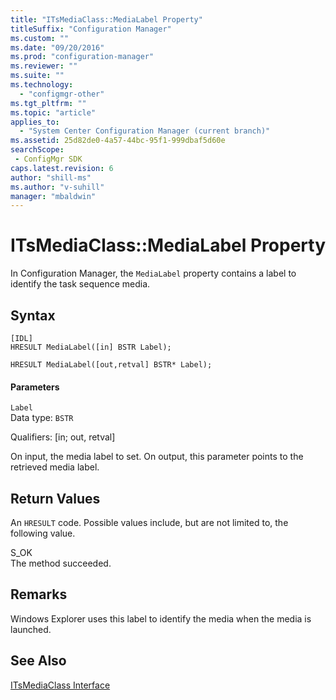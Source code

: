 ```yaml
---
title: "ITsMediaClass::MediaLabel Property"
titleSuffix: "Configuration Manager"
ms.custom: ""
ms.date: "09/20/2016"
ms.prod: "configuration-manager"
ms.reviewer: ""
ms.suite: ""
ms.technology:
  - "configmgr-other"
ms.tgt_pltfrm: ""
ms.topic: "article"
applies_to:
  - "System Center Configuration Manager (current branch)"
ms.assetid: 25d82de0-4a57-44bc-95f1-999dbaf5d60esearchScope: - ConfigMgr SDK
caps.latest.revision: 6
author: "shill-ms"
ms.author: "v-suhill"
manager: "mbaldwin"
---
```

# ITsMediaClass::MediaLabel Property
In Configuration Manager, the `MediaLabel` property contains a label to identify the task sequence media.  

## Syntax  

```  
[IDL]  
HRESULT MediaLabel([in] BSTR Label);  

HRESULT MediaLabel([out,retval] BSTR* Label);  
```  

#### Parameters  
 `Label`  
 Data type: `BSTR`  

 Qualifiers: [in; out, retval]  

 On input, the media label to set. On output, this parameter points to the retrieved media label.  

## Return Values  
 An `HRESULT` code. Possible values include, but are not limited to, the following value.  

 S_OK  
 The method succeeded.  

## Remarks  
 Windows Explorer uses this label to identify the media when the media is launched.  

## See Also  
 [ITsMediaClass Interface](../../../develop/reference/misc/itsmediaclass-interface.md)
